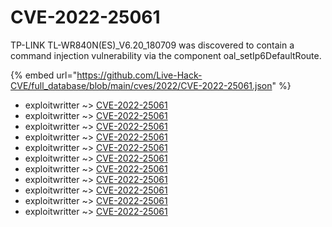 # CVE-2022-25061

TP-LINK TL-WR840N(ES)_V6.20_180709 was discovered to contain a command injection vulnerability via the component oal_setIp6DefaultRoute.

{% embed url="https://github.com/Live-Hack-CVE/full_database/blob/main/cves/2022/CVE-2022-25061.json" %}


* exploitwritter ~> [CVE-2022-25061](https://www.alice-snow.ru/2022/database/cve-2022-25061/cve-2022-25061-exploitwritter)
* exploitwritter ~> [CVE-2022-25061](https://www.alice-snow.ru/2022/database/cve-2022-25061/cve-2022-25061-exploitwritter)
* exploitwritter ~> [CVE-2022-25061](https://www.alice-snow.ru/2022/database/cve-2022-25061/cve-2022-25061-exploitwritter)
* exploitwritter ~> [CVE-2022-25061](https://www.alice-snow.ru/2022/database/cve-2022-25061/cve-2022-25061-exploitwritter)
* exploitwritter ~> [CVE-2022-25061](https://www.alice-snow.ru/2022/database/cve-2022-25061/cve-2022-25061-exploitwritter)
* exploitwritter ~> [CVE-2022-25061](https://www.alice-snow.ru/2022/database/cve-2022-25061/cve-2022-25061-exploitwritter)
* exploitwritter ~> [CVE-2022-25061](https://www.alice-snow.ru/2022/database/cve-2022-25061/cve-2022-25061-exploitwritter)
* exploitwritter ~> [CVE-2022-25061](https://www.alice-snow.ru/2022/database/cve-2022-25061/cve-2022-25061-exploitwritter)
* exploitwritter ~> [CVE-2022-25061](https://www.alice-snow.ru/2022/database/cve-2022-25061/cve-2022-25061-exploitwritter)
* exploitwritter ~> [CVE-2022-25061](https://www.alice-snow.ru/2022/database/cve-2022-25061/cve-2022-25061-exploitwritter)
* exploitwritter ~> [CVE-2022-25061](https://www.alice-snow.ru/2022/database/cve-2022-25061/cve-2022-25061-exploitwritter)